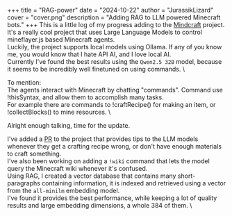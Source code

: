 +++
title = "RAG-power"
date = "2024-10-22"
author = "JurassikLizard"
cover = "cover.png"
description = "Adding RAG to LLM powered Minecraft bots."
+++
This is a little log of my progress adding to the [Mindcraft](https://github.com/kolbytn/mindcraft/) project. \
It's a really cool project that uses Large Language Models to control mineflayer.js based Minecraft agents. \
Luckily, the project supports local models using Ollama. If any of you know me, you would know that I hate API AI, and I love local AI. \
Currently I've found the best results using the ``Qwen2.5 32B`` model, because it seems to be incredibly well finetuned on using commands. \


To mention: \
The agents interact with Minecraft by chatting "commands". Command use !thisSyntax, and allow them to accomplish many tasks. \
For example there are commands to !craftRecipe() for making an item, or !collectBlocks() to mine resources. \


Alright enough talking, time for the update.


I've added a [PR](https://github.com/kolbytn/mindcraft/pull/270) to the project that provides tips to the LLM models whenever they get a crafting recipe wrong, or don't have enough materials to craft something. \
I've also been working on adding a ``!wiki`` command that lets the model query the Minecraft wiki whenever it's confused. \
Using RAG, I created a vector database that contains many short-paragraphs containing information, it is indexed and retrieved using a vector from the ``all-minilm`` embedding model. \
I've found it provides the best performance, while keeping a lot of quality results and large embedding dimensions, a whole 384 of them. \
